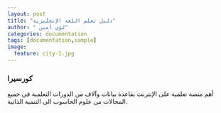 ```yaml
---
layout: post
title: "دليل تعلم اللغة اﻹنجليزية"
author: " لؤي أمين"
categories: documentation
tags: [documentation,sample]
image:
  feature: city-1.jpg
---
```


### كورسيرا
أهم منصة تعلمية على اﻹنترنت بقاعدة بيانات وآﻻف من الدورات التعلمية في جميع المجالات من علوم الحاسوب الى التنمية الذاتية.

